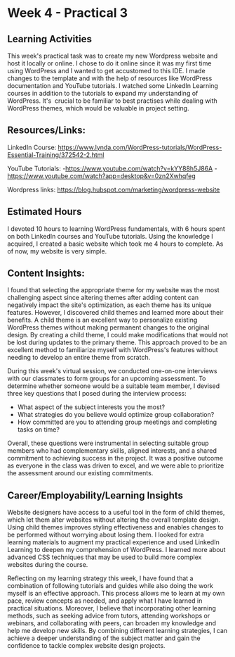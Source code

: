 # Week 4 - Practical 3

## Learning Activities

This week's practical task was to create my new Wordpress website and host it locally or online. I chose to do it online since it was my first time using WordPress and I wanted to get accustomed to this IDE. I made changes to the template and with the help of resources like WordPress documentation and YouTube tutorials. I watched some LinkedIn Learning courses in addition to the tutorials to expand my understanding of WordPress. It's  crucial to be familiar to best practises while dealing with WordPress themes, which would be valuable in project setting. 

## Resources/Links:

LinkedIn Course:
https://www.lynda.com/WordPress-tutorials/WordPress-Essential-Training/372542-2.html 

YouTube Tutorials:
-https://www.youtube.com/watch?v=kYY88h5J86A
-https://www.youtube.com/watch?app=desktop&v=0zn2Xwhqfeg

Wordpress links:
https://blog.hubspot.com/marketing/wordpress-website

## Estimated Hours

I devoted 10 hours to learning WordPress fundamentals, with 6 hours spent on both LinkedIn courses and YouTube tutorials. Using the knowledge I acquired, I created a basic website which took me 4 hours to complete. As of now, my website is very simple.

## Content Insights:

I found that selecting the appropriate theme for my website was the most challenging aspect since altering themes after adding content can negatively impact the site's optimization, as each theme has its unique features. However, I discovered child themes and learned more about their benefits. A child theme is an excellent way to personalize existing WordPress themes without making permanent changes to the original design. By creating a child theme, I could make modifications that would not be lost during updates to the primary theme. This approach proved to be an excellent method to familiarize myself with WordPress's features without needing to develop an entire theme from scratch.

During this week's virtual session, we conducted one-on-one interviews with our classmates to form groups for an upcoming assessment. To determine whether someone would be a suitable team member, I devised three key questions that I posed during the interview process:

- What aspect of the subject interests you the most?
- What strategies do you believe would optimize group collaboration?
- How committed are you to attending group meetings and completing tasks on time?

Overall, these questions were instrumental in selecting suitable group members who had complementary skills, aligned interests, and a shared commitment to achieving success in the project. It was a positive outcome as everyone in the class was driven to excel, and we were able to prioritize the assessment around our existing commitments.

## Career/Employability/Learning Insights

Website designers have access to a useful tool in the form of child themes, which let them alter websites without altering the overall template design. Using child themes improves styling effectiveness and enables changes to be performed without worrying about losing them. I looked for extra learning materials to augment my practical experience and used LinkedIn Learning to deepen my comprehension of WordPress. I learned more about advanced CSS techniques that may be used to build more complex websites during the course.

Reflecting on my learning strategy this week, I have found that a combination of following tutorials and guides while also doing the work myself is an effective approach. This process allows me to learn at my own pace, review concepts as needed, and apply what I have learned in practical situations. Moreover, I believe that incorporating other learning methods, such as seeking advice from tutors, attending workshops or webinars, and collaborating with peers, can broaden my knowledge and help me develop new skills. By combining different learning strategies, I can achieve a deeper understanding of the subject matter and gain the confidence to tackle complex website design projects.
